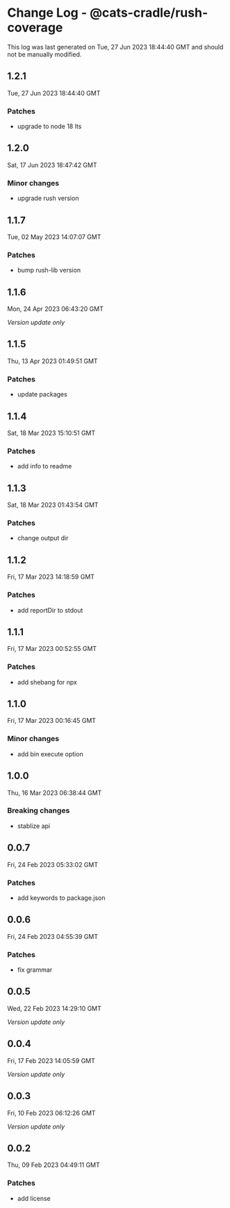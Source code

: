 # Change Log - @cats-cradle/rush-coverage

This log was last generated on Tue, 27 Jun 2023 18:44:40 GMT and should not be manually modified.

## 1.2.1
Tue, 27 Jun 2023 18:44:40 GMT

### Patches

- upgrade to node 18 lts

## 1.2.0
Sat, 17 Jun 2023 18:47:42 GMT

### Minor changes

- upgrade rush version

## 1.1.7
Tue, 02 May 2023 14:07:07 GMT

### Patches

- bump rush-lib version

## 1.1.6
Mon, 24 Apr 2023 06:43:20 GMT

_Version update only_

## 1.1.5
Thu, 13 Apr 2023 01:49:51 GMT

### Patches

- update packages 

## 1.1.4
Sat, 18 Mar 2023 15:10:51 GMT

### Patches

- add info to readme

## 1.1.3
Sat, 18 Mar 2023 01:43:54 GMT

### Patches

- change output dir

## 1.1.2
Fri, 17 Mar 2023 14:18:59 GMT

### Patches

- add reportDir to stdout

## 1.1.1
Fri, 17 Mar 2023 00:52:55 GMT

### Patches

- add shebang for npx

## 1.1.0
Fri, 17 Mar 2023 00:16:45 GMT

### Minor changes

- add bin execute option

## 1.0.0
Thu, 16 Mar 2023 06:38:44 GMT

### Breaking changes

- stablize api

## 0.0.7
Fri, 24 Feb 2023 05:33:02 GMT

### Patches

- add keywords to package.json

## 0.0.6
Fri, 24 Feb 2023 04:55:39 GMT

### Patches

- fix grammar

## 0.0.5
Wed, 22 Feb 2023 14:29:10 GMT

_Version update only_

## 0.0.4
Fri, 17 Feb 2023 14:05:59 GMT

_Version update only_

## 0.0.3
Fri, 10 Feb 2023 06:12:26 GMT

_Version update only_

## 0.0.2
Thu, 09 Feb 2023 04:49:11 GMT

### Patches

- add license

